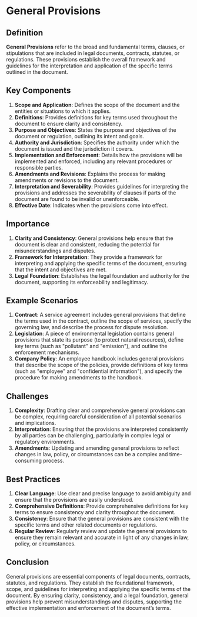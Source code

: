 # General Provisions

## Definition
**General Provisions** refer to the broad and fundamental terms, clauses, or stipulations that are included in legal documents, contracts, statutes, or regulations. These provisions establish the overall framework and guidelines for the interpretation and application of the specific terms outlined in the document.

## Key Components
1. **Scope and Application**: Defines the scope of the document and the entities or situations to which it applies.
2. **Definitions**: Provides definitions for key terms used throughout the document to ensure clarity and consistency.
3. **Purpose and Objectives**: States the purpose and objectives of the document or regulation, outlining its intent and goals.
4. **Authority and Jurisdiction**: Specifies the authority under which the document is issued and the jurisdiction it covers.
5. **Implementation and Enforcement**: Details how the provisions will be implemented and enforced, including any relevant procedures or responsible parties.
6. **Amendments and Revisions**: Explains the process for making amendments or revisions to the document.
7. **Interpretation and Severability**: Provides guidelines for interpreting the provisions and addresses the severability of clauses if parts of the document are found to be invalid or unenforceable.
8. **Effective Date**: Indicates when the provisions come into effect.

## Importance
1. **Clarity and Consistency**: General provisions help ensure that the document is clear and consistent, reducing the potential for misunderstandings and disputes.
2. **Framework for Interpretation**: They provide a framework for interpreting and applying the specific terms of the document, ensuring that the intent and objectives are met.
3. **Legal Foundation**: Establishes the legal foundation and authority for the document, supporting its enforceability and legitimacy.

## Example Scenarios
1. **Contract**: A service agreement includes general provisions that define the terms used in the contract, outline the scope of services, specify the governing law, and describe the process for dispute resolution.
2. **Legislation**: A piece of environmental legislation contains general provisions that state its purpose (to protect natural resources), define key terms (such as "pollutant" and "emission"), and outline the enforcement mechanisms.
3. **Company Policy**: An employee handbook includes general provisions that describe the scope of the policies, provide definitions of key terms (such as "employee" and "confidential information"), and specify the procedure for making amendments to the handbook.

## Challenges
1. **Complexity**: Drafting clear and comprehensive general provisions can be complex, requiring careful consideration of all potential scenarios and implications.
2. **Interpretation**: Ensuring that the provisions are interpreted consistently by all parties can be challenging, particularly in complex legal or regulatory environments.
3. **Amendments**: Updating and amending general provisions to reflect changes in law, policy, or circumstances can be a complex and time-consuming process.

## Best Practices
1. **Clear Language**: Use clear and precise language to avoid ambiguity and ensure that the provisions are easily understood.
2. **Comprehensive Definitions**: Provide comprehensive definitions for key terms to ensure consistency and clarity throughout the document.
3. **Consistency**: Ensure that the general provisions are consistent with the specific terms and other related documents or regulations.
4. **Regular Review**: Regularly review and update the general provisions to ensure they remain relevant and accurate in light of any changes in law, policy, or circumstances.

## Conclusion
General provisions are essential components of legal documents, contracts, statutes, and regulations. They establish the foundational framework, scope, and guidelines for interpreting and applying the specific terms of the document. By ensuring clarity, consistency, and a legal foundation, general provisions help prevent misunderstandings and disputes, supporting the effective implementation and enforcement of the document’s terms.

